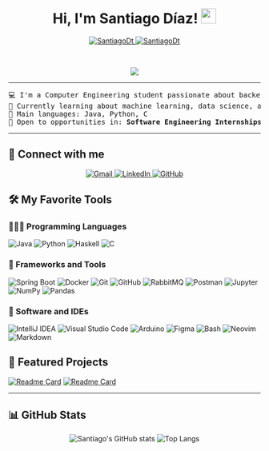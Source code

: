 <h1 align="center">
Hi, I'm Santiago Díaz!
	<a href="https://github.com/SantiagoDt" target="_self">
		<img src="https://media.giphy.com/media/hvRJCLFzcasrR4ia7z/giphy.gif" width="30">
	</a>
</h1>
<p align="center">
	<a href="https://github.com/SantiagoDt">
		<img src="https://komarev.com/ghpvc/?username=SantiagoDt&label=Profile%20views&color=0e75b6&style=flat" alt="SantiagoDt" />
	</a>
	<a href="https://github.com/SantiagoDt">
		<img src="https://img.shields.io/github/followers/SantiagoDt?label=Followers" alt="SantiagoDt" />
	</a>
</p>
<br/>
<p align="center">
	<a href="https://github.com/SantiagoDt">
		<img src="https://readme-typing-svg.herokuapp.com?lines=Computer+Engineering+Student;Always%20improving%20and%20building!&center=true&width=420&height=45">
	</a>
</p>

<hr>

<pre>
💻 I'm a Computer Engineering student passionate about backend development and distributed systems.
🧠 Currently learning about machine learning, data science, and neural networks.
🌟 Main languages: Java, Python, C
🧠 Open to opportunities in: <b>Software Engineering Internships</b> or backend-related roles.
</pre>
<hr>

## 🤝 Connect with me
<p align="center">
  <a href="mailto:santiagonicolasdt@gmail.com">
    <img src="https://img.shields.io/badge/Gmail-%23EA4335?style=plastic&logo=gmail&logoColor=white" alt="Gmail" />
  </a>
  <a href="https://www.linkedin.com/in/santiago-díaz-tituaña-932843230/">
    <img src="https://img.shields.io/badge/LinkedIn-%230A66C2?style=plastic&logo=linkedin&logoColor=white" alt="LinkedIn" />
  </a>
  <a href="https://github.com/SantiagoDt">
    <img src="https://img.shields.io/badge/GitHub-%23181717?style=plastic&logo=github&logoColor=white" alt="GitHub" />
  </a>
</p>


## 🛠️ My Favorite Tools

### 👨🏽‍💻 Programming Languages
<p>
    <img alt="Java" src="https://img.shields.io/badge/Java-%23ED8B00?style=flat&logo=openjdk&logoColor=white">
    <img alt="Python" src="https://img.shields.io/badge/Python-%2314354C?style=flat&logo=python&logoColor=white">
    <img alt="Haskell" src="https://img.shields.io/badge/Haskell-%235e5086?style=flat&logo=haskell&logoColor=white">
    <img alt="C" src="https://img.shields.io/badge/C-%2300599C?style=flat&logo=c&logoColor=white">
 
</p>

### 🧰 Frameworks and Tools
<p>
    <img alt="Spring Boot" src="https://img.shields.io/badge/Spring%20Boot-%236DB33F?style=flat&logo=springboot&logoColor=white">
    <img alt="Docker" src="https://img.shields.io/badge/Docker-%230db7ed?style=flat&logo=docker&logoColor=white">
    <img alt="Git" src="https://img.shields.io/badge/Git-%23F05033?style=flat&logo=git&logoColor=white">
    <img alt="GitHub" src="https://img.shields.io/badge/GitHub-%23181717?style=flat&logo=github&logoColor=white">
    <img alt="RabbitMQ" src="https://img.shields.io/badge/RabbitMQ-%23FF6600?style=flat&logo=rabbitmq&logoColor=white">
    <img alt="Postman" src="https://img.shields.io/badge/Postman-%23FF6C37?style=flat&logo=postman&logoColor=white">
    <img alt="Jupyter" src="https://img.shields.io/badge/Jupyter-%23F37626?style=flat&logo=jupyter&logoColor=white">
    <img alt="NumPy" src="https://img.shields.io/badge/NumPy-%23013243?style=flat&logo=numpy&logoColor=white">
    <img alt="Pandas" src="https://img.shields.io/badge/Pandas-%23150458?style=flat&logo=pandas&logoColor=white">

### 📂 Software and IDEs
<p>
    <img alt="IntelliJ IDEA" src="https://img.shields.io/badge/IntelliJ%20IDEA-%23000000?style=flat&logo=intellijidea&logoColor=white">
    <img alt="Visual Studio Code" src="https://img.shields.io/badge/Visual%20Studio%20Code-007ACC?style=flat&logo=visualstudiocode&logoColor=white">
    <img alt="Arduino" src="https://img.shields.io/badge/Arduino_IDE-%230097A7?style=flat&logo=arduino&logoColor=white">
    <img alt="Figma" src="https://img.shields.io/badge/Figma-%23000000?style=flat&logo=figma&logoColor=white">
    <img alt="Bash" src="https://img.shields.io/badge/Bash-%234EAA25?style=flat&logo=gnubash&logoColor=white">
    <img alt="Neovim" src="https://img.shields.io/badge/Neovim-%23005700?style=flat&logo=neovim&logoColor=white">
	<img alt="Markdown" src="https://img.shields.io/badge/Markdown-%23000000.svg?style=flat&logo=markdown&logoColor=white">
</p>



## 🚀 Featured Projects
[![Readme Card](https://github-readme-stats.vercel.app/api/pin/?username=SantiagoDt&repo=TaskManager&theme=radical)](https://github.com/SantiagoDt/TaskManager)
[![Readme Card](https://github-readme-stats.vercel.app/api/pin/?username=SantiagoDt&repo=CPD-project&theme=radical)](https://github.com/SantiagoDt/CPD-project)

---

## 📊 GitHub Stats
<p align="center">
  <img src="https://github-readme-stats.vercel.app/api?username=SantiagoDt&show_icons=true&theme=radical" alt="Santiago's GitHub stats"/>
  <img src="https://github-readme-stats.vercel.app/api/top-langs/?username=SantiagoDt&layout=compact&theme=radical&langs_count=6" alt="Top Langs"/>
</p>


